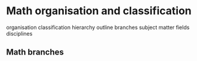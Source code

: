 # Math organisation and classification

organisation
classification
hierarchy
outline
branches
subject matter
fields
disciplines

## Math branches

